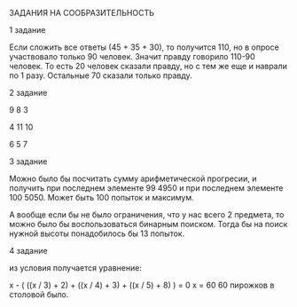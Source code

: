 ЗАДАНИЯ НА СООБРАЗИТЕЛЬНОСТЬ

1 задание

Если сложить все ответы (45 + 35 + 30), то получится 110, но в опросе участвовало только 90 человек. Значит правду говорило 110-90 человек. То есть 20 человек сказали правду, но с тем же еще и наврали по 1 разу. Остальные 70 сказали только правду.

2 задание 

9  8  3

4  11 10

6  5  7

3 задание

Можно было бы посчитать сумму арифметической прогресии, и получить при последнем элементе 99 4950 и при последнем элементе 100 5050. Может быть 100 попыток и максимум.

А вообще если бы не было ограничения, что у нас всего 2 предмета, то можно было бы воспользоваться бинарным поиском. Тогда бы на поиск нужной высоты понадобилось бы 13 попыток.

4 задание

из условия получается уравнение:

x - ( ((x / 3) + 2) + ((x / 4) + 3) + ((x / 5) + 8) ) = 0
x = 60
60 пирожков в столовой было.
